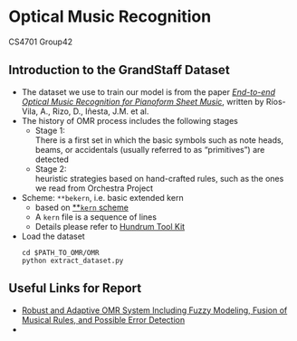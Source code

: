 # Optical Music Recognition
CS4701 Group42

## Introduction to the GrandStaff Dataset 
- The dataset we use to train our model is from the paper [*End-to-end Optical Music Recognition for Pianoform Sheet Music*](https://link.springer.com/article/10.1007/s10032-023-00432-z), written by Ríos-Vila, A., Rizo, D., Iñesta, J.M. et al.
- The history of OMR process includes the following stages
  - Stage 1: \
    There is a first set in which the basic symbols such as note heads, beams, or accidentals (usually referred to as “primitives”) are detected
  - Stage 2: \
    heuristic strategies based on hand-crafted rules, such as the ones we read from Orchestra Project
- Scheme: `**bekern`, i.e. basic extended kern
  - based on [**`kern` scheme](https://www.humdrum.org/guide/ch02/)
  - A `kern` file is a sequence of lines
  - Details please refer to [Hundrum Tool Kit](https://www.humdrum.org/rep/kern/)
- Load the dataset
    ```
    cd $PATH_TO_OMR/OMR
    python extract_dataset.py
    ```

## Useful Links for Report
- [Robust and Adaptive OMR System Including Fuzzy Modeling, Fusion of Musical Rules, and Possible Error Detection](https://doi.org/10.1155/2007/81541)
- 
